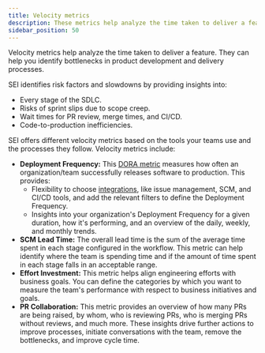 ```yaml
---
title: Velocity metrics
description: These metrics help analyze the time taken to deliver a feature.
sidebar_position: 50
---
```


Velocity metrics help analyze the time taken to deliver a feature. They can help you identify bottlenecks in product development and delivery processes.

SEI identifies risk factors and slowdowns by providing insights into:

* Every stage of the SDLC.
* Risks of sprint slips due to scope creep.
* Wait times for PR review, merge times, and CI/CD.
* Code-to-production inefficiencies.

SEI offers different velocity metrics based on the tools your teams use and the processes they follow. Velocity metrics include:

* **Deployment Frequency:** This [DORA metric](./dora-metrics.md) measures how often an organization/team successfully releases software to production. This provides:
  * Flexibility to choose [integrations](/docs/category/connectors-and-integrations), like issue management, SCM, and CI/CD tools, and add the relevant filters to define the Deployment Frequency.
  * Insights into your organization's Deployment Frequency for a given duration, how it's performing, and an overview of the daily, weekly, and monthly trends.
* **SCM Lead Time:** The overall lead time is the sum of the average time spent in each stage configured in the workflow. This metric can help identify where the team is spending time and if the amount of time spent in each stage falls in an acceptable range.
* **Effort Investment:** This metric helps align engineering efforts with business goals. You can define the categories by which you want to measure the team's performance with respect to business initiatives and goals.
* **PR Collaboration:** This metric provides an overview of how many PRs are being raised, by whom, who is reviewing PRs, who is merging PRs without reviews, and much more. These insights drive further actions to improve processes, initiate conversations with the team, remove the bottlenecks, and improve cycle time.
